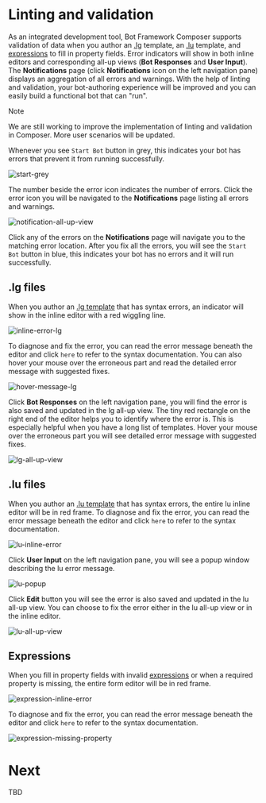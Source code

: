# Linting and validation

As an integrated development tool, Bot Framework Composer supports validation of data when you author an [.lg](https://aka.ms/lg-file-format) template, an [.lu](https://aka.ms/lu-file-format) template, and [expressions](https://github.com/microsoft/BotBuilder-Samples/tree/master/experimental/common-expression-language) to fill in property fields. Error indicators will show in both inline editors and corresponding all-up views (**Bot Responses** and **User Input**). The **Notifications** page (click **Notifications** icon on the left navigation pane) displays an aggregation of all errors and warnings. With the help of linting and validation, your bot-authoring experience will be improved and you can easily build a functional bot that can "run".

> [!NOTE]
> We are still working to improve the implementation of linting and validation in Composer. More user scenarios will be updated.

Whenever you see `Start Bot` button in grey, this indicates your bot has errors that prevent it from running successfully.

![start-grey](./media/validation/start-grey.png)

The number beside the error icon indicates the number of errors. Click the error icon you will be navigated to the **Notifications** page listing all errors and warnings.

![notification-all-up-view](./media/validation/notification-all-up-view.png)

Click any of the errors on the **Notifications** page will navigate you to the matching error location. After you fix all the errors, you will see the `Start Bot` button in blue, this indicates your bot has no errors and it will run successfully.

## .lg files

When you author an [.lg template](https://aka.ms/lg-file-format) that has syntax errors, an indicator will show in the inline editor with a red wiggling line.

![inline-error-lg](./media/validation/inline-error-lg.png)

To diagnose and fix the error, you can read the error message beneath the editor and click `here` to refer to the syntax documentation. You can also hover your mouse over the erroneous part and read the detailed error message with suggested fixes.

![hover-message-lg](./media/validation/hover-message-lg.png)

Click **Bot Responses** on the left navigation pane, you will find the error is also saved and updated in the lg all-up view. The tiny red rectangle on the right end of the editor helps you to identify where the error is. This is especially helpful when you have a long list of templates. Hover your mouse over the erroneous part you will see detailed error message with suggested fixes.

![lg-all-up-view](./media/validation/lg-all-up-view.png)

## .lu files

When you author an [.lu template](https://aka.ms/lu-file-format) that has syntax errors, the entire lu inline editor will be in red frame. To diagnose and fix the error, you can read the error message beneath the editor and click `here` to refer to the syntax documentation.

![lu-inline-error](./media/validation/lu-inline-error.png)

Click **User Input** on the left navigation pane, you will see a popup window describing the lu error message.

![lu-popup](./media/validation/lu-popup.png)

Click **Edit** button you will see the error is also saved and updated in the lu all-up view. You can choose to fix the error either in the lu all-up view or in the inline editor.

![lu-all-up-view](./media/validation/lu-all-up-view.png)

## Expressions

When you fill in property fields with invalid [expressions](https://github.com/microsoft/BotBuilder-Samples/tree/master/experimental/common-expression-language) or when a required property is missing, the entire form editor will be in red frame.

![expression-inline-error](./media/validation/expression-inline-error.png)

To diagnose and fix the error, you can read the error message beneath the editor and click `here` to refer to the syntax documentation.

![expression-missing-property](./media/validation/expression-missing-property.png)

# Next

TBD
